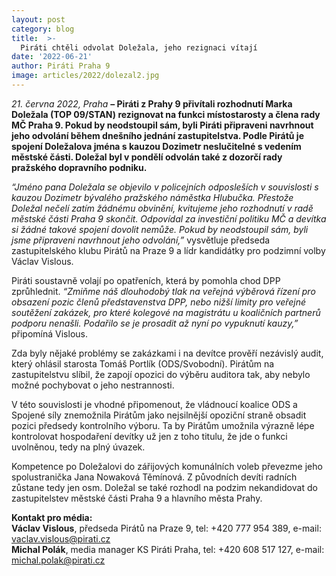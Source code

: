 ```yaml
---
layout: post
category: blog
title:  >-
  Piráti chtěli odvolat Doležala, jeho rezignaci vítají
date: '2022-06-21'
author: Piráti Praha 9
image: articles/2022/dolezal2.jpg
---
```

*21. června 2022, Praha* **– Piráti z Prahy 9 přivítali rozhodnutí Marka Doležala (TOP 09/STAN) rezignovat na funkci místostarosty a člena rady MČ Praha 9. Pokud by neodstoupil sám, byli Piráti připraveni navrhnout jeho odvolání během dnešního jednání zastupitelstva. Podle Pirátů je spojení Doležalova jména s kauzou Dozimetr neslučitelné s vedením městské části. Doležal byl v pondělí odvolán také z dozorčí rady pražského dopravního podniku.**

*“Jméno pana Doležala se objevilo v policejních odposleších v souvislosti s kauzou Dozimetr bývalého pražského náměstka Hlubučka. Přestože Doležal nečelí zatím žádnému obvinění, kvitujeme jeho rozhodnutí v radě městské části Praha 9 skončit. Odpovídal za investiční politiku MČ a devítka si žádné takové spojení dovolit nemůže. Pokud by neodstoupil sám, byli jsme připraveni navrhnout jeho odvolání,”* vysvětluje předseda zastupitelského klubu Pirátů na Praze 9 a lídr kandidátky pro podzimní volby Václav Vislous.

Piráti soustavně volají po opatřeních, která by pomohla chod DPP zprůhlednit. *“Zmiňme náš dlouhodobý tlak na veřejná výběrová řízení pro obsazení pozic členů představenstva DPP, nebo nižší limity pro veřejné soutěžení zakázek, pro které kolegové na magistrátu u koaličních partnerů podporu nenašli. Podařilo se je prosadit až nyní po vypuknutí kauzy,”* připomíná Vislous.

Zda byly nějaké problémy se zakázkami i na devítce prověří nezávislý audit, který ohlásil starosta Tomáš Portlík (ODS/Svobodní). Pirátům na zastupitelstvu slíbil, že zapojí opozici do výběru auditora tak, aby nebylo možné pochybovat o jeho nestrannosti.

V této souvislosti je vhodné připomenout, že vládnoucí koalice ODS a Spojené síly znemožnila Pirátům jako nejsilnější opoziční straně obsadit pozici předsedy kontrolního výboru. Ta by Pirátům umožnila výrazně lépe kontrolovat hospodaření devítky už jen z toho titulu, že jde o funkci uvolněnou, tedy na plný úvazek.

Kompetence po Doležalovi do zářijových komunálních voleb převezme jeho spolustranička Jana Nowaková Těmínová. Z původních devíti radních zůstane tedy jen osm. Doležal se také rozhodl na podzim nekandidovat do zastupitelstev městské části Praha 9 a hlavního města Prahy.
 
**Kontakt pro média:**<br>
**Václav Vislous**, předseda Pirátů na Praze 9, tel: +420 777 954 389, e-mail: [vaclav.vislous@pirati.cz](mailto:vaclav.vislous@pirati.cz)<br>
**Michal Polák**, media manager KS Piráti Praha, tel: +420 608 517 127, e-mail: [michal.polak@pirati.cz](mailto:michal.polak@pirati.cz)
